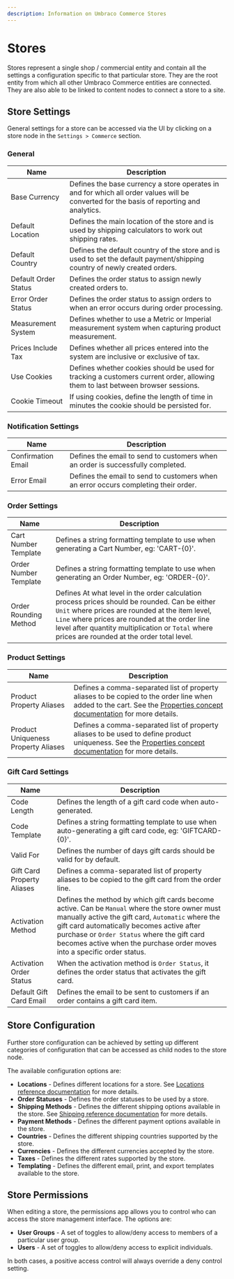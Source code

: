 ```yaml
---
description: Information on Umbraco Commerce Stores
---
```


# Stores

Stores represent a single shop / commercial entity and contain all the settings a configuration specific to that particular store. They are the root entity from which all other Umbraco Commerce entities are connected. They are also able to be linked to content nodes to connect a store to a site.

## Store Settings

General settings for a store can be accessed via the UI by clicking on a store node in the `Settings > Commerce` section.

### General

| Name | Description |
| -- | -- |
| Base Currency | Defines the base currency a store operates in and for which all order values will be converted for the basis of reporting and analytics. |
| Default Location | Defines the main location of the store and is used by shipping calculators to work out shipping rates. |
| Default Country | Defines the default country of the store and is used to set the default payment/shipping country of newly created orders. |
| Default Order Status | Defines the order status to assign newly created orders to. |
| Error Order Status | Defines the order status to assign orders to when an error occurs during order processing. |
| Measurement System | Defines whether to use a Metric or Imperial measurement system when capturing product measurement. |
| Prices Include Tax | Defines whether all prices entered into the system are inclusive or exclusive of tax. |
| Use Cookies | Defines whether cookies should be used for tracking a customers current order, allowing them to last between browser sessions. |
| Cookie Timeout | If using cookies, define the length of time in minutes the cookie should be persisted for. |

### Notification Settings

| Name | Description |
| -- | -- |
| Confirmation Email | Defines the email to send to customers when an order is successfully completed. |
| Error Email | Defines the email to send to customers when an error occurs completing their order. |

### Order Settings

| Name | Description |
| -- | -- |
| Cart Number Template | Defines a string formatting template to use when generating a Cart Number, eg: 'CART-{0}'. |
| Order Number Template | Defines a string formatting template to use when generating an Order Number, eg: 'ORDER-{0}'. |
| Order Rounding Method | Defines At what level in the order calculation process prices should be rounded. Can be either `Unit` where prices are rounded at the item level, `Line` where prices are rounded at the order line level after quantity multiplication or `Total` where prices are rounded at the order total level. |

### Product Settings

| Name | Description |
| -- | -- |
| Product Property Aliases | Defines a comma-separated list of property aliases to be copied to the order line when added to the cart. See the [Properties concept documentation](../../key-concepts/properties.md#automatic-properties) for more details. |
| Product Uniqueness Property Aliases | Defines a comma-separated list of property aliases to be used to define product uniqueness. See the [Properties concept documentation](../../key-concepts/properties.md#product-uniqueness-properties) for more details. |

### Gift Card Settings

| Name | Description |
| -- | -- |
| Code Length | Defines the length of a gift card code when auto-generated. |
| Code Template | Defines a string formatting template to use when auto-generating a gift card code, eg: 'GIFTCARD-{0}'. |
| Valid For | Defines the number of days gift cards should be valid for by default. |
| Gift Card Property Aliases | Defines a comma-separated list of property aliases to be copied to the gift card from the order line. |
| Activation Method | Defines the method by which gift cards become active. Can be `Manual` where the store owner must manually active the gift card, `Automatic` where the gift card automatically becomes active after purchase or `Order Status` where the gift card becomes active when the purchase order moves into a specific order status. |
| Activation Order Status | When the activation method is `Order Status`, it defines the order status that activates the gift card. |
| Default Gift Card Email | Defines the email to be sent to customers if an order contains a gift card item. |

## Store Configuration

Further store configuration can be achieved by setting up different categories of configuration that can be accessed as child nodes to the store node.

The available configuration options are:

* **Locations** - Defines different locations for a store. See [Locations reference documentation](../locations/README.md) for more details.
* **Order Statuses** - Defines the order statuses to be used by a store.
* **Shipping Methods** - Defines the different shipping options available in the store. See [Shipping reference documentation](../shipping/README.md) for more details.
* **Payment Methods** - Defines the different payment options available in the store.
* **Countries** - Defines the different shipping countries supported by the store.
* **Currencies** - Defines the different currencies accepted by the store.
* **Taxes** - Defines the different rates supported by the store.
* **Templating** - Defines the different email, print, and export templates available to the store.

## Store Permissions

When editing a store, the permissions app allows you to control who can access the store management interface. The options are:

* **User Groups** - A set of toggles to allow/deny access to members of a particular user group.
* **Users** - A set of toggles to allow/deny access to explicit individuals.

In both cases, a positive access control will always override a deny control setting.